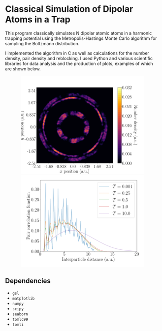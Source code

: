 # Classical Simulation of Dipolar Atoms in a Trap
This program classically simulates N dipolar atomic atoms in a harmonic trapping potential using the Metropolis-Hastings Monte Carlo algorithm for sampling the Boltzmann distribution.

I implemented the algorithm in C as well as calculations for the number density, pair density and reblocking. I used Python and various scientific libraries for data analysis and the production of plots, examples of which are shown below.

<p align="middle">
    <img src="images/density_contour.png" width="400">
    <img src="images/interparticle_distance.png" width="400">
</p>


## Dependencies
- `gsl`
- `matplotlib`
- `numpy`
- `scipy`
- `seaborn`
- `tomlc99`
- `tomli`
